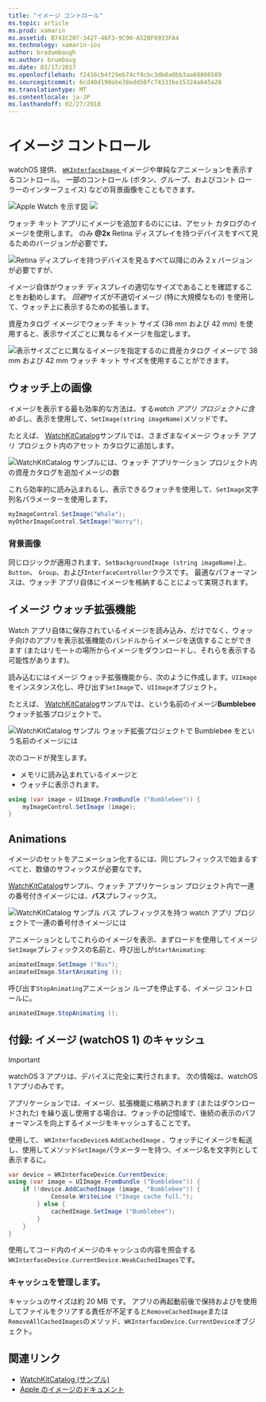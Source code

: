 ```yaml
---
title: "イメージ コントロール"
ms.topic: article
ms.prod: xamarin
ms.assetid: B741C207-3427-46F3-9C90-A52BF8933FA4
ms.technology: xamarin-ios
author: bradumbaugh
ms.author: brumbaug
ms.date: 03/17/2017
ms.openlocfilehash: f2416cb4f29eb74cf9cbc3db0a0bb3aa60806589
ms.sourcegitcommit: 6cd40d190abe38edd50fc74331be15324a845a28
ms.translationtype: MT
ms.contentlocale: ja-JP
ms.lasthandoff: 02/27/2018
---
```

# <a name="image-control"></a>イメージ コントロール

watchOS 提供、 [ `WKInterfaceImage` ](https://developer.xamarin.com/api/type/WatchKit.WKInterfaceImage/)イメージや単純なアニメーションを表示するコントロール。 一部のコントロール (ボタン、グループ、およびコント ローラーのインターフェイス) などの背景画像をこともできます。

![](image-images/image-walkway.png "Apple Watch を示す図") ![ ](image-images/image-animation.png "単純なアニメーションを使用して Apple Watch")
<!-- watch image courtesy of http://infinitapps.com/bezel/ -->

ウォッチ キット アプリにイメージを追加するのにには、アセット カタログのイメージを使用します。
のみ **@2x**  Retina ディスプレイを持つデバイスをすべて見るためのバージョンが必要です。

![](image-images/asset-universal-sml.png "Retina ディスプレイを持つデバイスを見るすべて以降にのみ 2 x バージョンが必要ですが、")

イメージ自体がウォッチ ディスプレイの適切なサイズであることを確認することをお勧めします。 *回避*サイズが不適切イメージ (特に大規模なもの) を使用して、ウォッチ上に表示するための拡張します。

資産カタログ イメージでウォッチ キット サイズ (38 mm および 42 mm) を使用すると、表示サイズごとに異なるイメージを指定します。

![](image-images/asset-watch-sml.png "表示サイズごとに異なるイメージを指定するのに資産カタログ イメージで 38 mm および 42 mm ウォッチ キット サイズを使用することができます。")


## <a name="images-on-the-watch"></a>ウォッチ上の画像

イメージを表示する最も効率的な方法は、する*watch アプリ プロジェクトに含める*し、表示を使用して、`SetImage(string imageName)`メソッドです。

たとえば、 [WatchKitCatalog](https://developer.xamarin.com/samples/WatchKitCatalog/)サンプルでは、さまざまなイメージ ウォッチ アプリ プロジェクト内のアセット カタログに追加します。

![](image-images/asset-whale-sml.png "WatchKitCatalog サンプルには、ウォッチ アプリケーション プロジェクト内の資産カタログを追加イメージの数")

これら効率的に読み込まれるし、表示できるウォッチを使用して、`SetImage`文字列名パラメーターを使用します。

```csharp
myImageControl.SetImage("Whale");
myOtherImageControl.SetImage("Worry");
```

### <a name="background-images"></a>背景画像

同じロジックが適用されます、`SetBackgroundImage (string imageName)`上、 `Button`、 `Group`、および`InterfaceController`クラスです。 最適なパフォーマンスは、ウォッチ アプリ自体にイメージを格納することによって実現されます。


## <a name="images-in-the-watch-extension"></a>イメージ ウォッチ拡張機能

Watch アプリ自体に保存されているイメージを読み込み、だけでなく、ウォッチ向けのアプリを表示拡張機能のバンドルからイメージを送信することができます (またはリモートの場所からイメージをダウンロードし、それらを表示する可能性があります)。

読み込むにはイメージ ウォッチ拡張機能から、次のように作成します。`UIImage`をインスタンス化し、呼び出す`SetImage`で、`UIImage`オブジェクト。

たとえば、 [WatchKitCatalog](https://developer.xamarin.com/samples/monotouch/watchOS/WatchKitCatalog/)サンプルでは、という名前のイメージ**Bumblebee**ウォッチ拡張プロジェクトで。

![](image-images/asset-bumblebee-sml.png "WatchKitCatalog サンプル ウォッチ拡張プロジェクトで Bumblebee をという名前のイメージには")

次のコードが発生します。

- メモリに読み込まれているイメージと
- ウォッチに表示されます。

```csharp
using (var image = UIImage.FromBundle ("Bumblebee")) {
    myImageControl.SetImage (image);
}
```


## <a name="animations"></a>Animations

イメージのセットをアニメーション化するには、同じプレフィックスで始まるすべてと、数値のサフィックスが必要なです。

[WatchKitCatalog](https://developer.xamarin.com/samples/monotouch/watchOS/WatchKitCatalog/)サンプル、ウォッチ アプリケーション プロジェクト内で一連の番号付きイメージには、**バス**プレフィックス。

![](image-images/asset-bus-animation-sml.png "WatchKitCatalog サンプル バス プレフィックスを持つ watch アプリ プロジェクトで一連の番号付きイメージには")

アニメーションとしてこれらのイメージを表示、まずロードを使用してイメージ`SetImage`プレフィックスの名前と、呼び出しが`StartAnimating`:

```csharp
animatedImage.SetImage ("Bus");
animatedImage.StartAnimating ();
```

呼び出す`StopAnimating`アニメーション ループを停止する、イメージ コントロールに。

```csharp
animatedImage.StopAnimating ();
```


<a name="cache" />

## <a name="appendix-caching-images-watchos-1"></a>付録: イメージ (watchOS 1) のキャッシュ

> [!IMPORTANT]
> watchOS 3 アプリは、デバイスに完全に実行されます。 次の情報は、watchOS 1 アプリのみです。



アプリケーションでは、イメージ、拡張機能に格納されます (またはダウンロードされた) を繰り返し使用する場合は、ウォッチの記憶域で、後続の表示のパフォーマンスを向上するイメージをキャッシュすることです。

使用して、 `WKInterfaceDevice`s `AddCachedImage` 、ウォッチにイメージを転送し、使用してメソッド`SetImage`パラメーターを持つ、イメージ名を文字列として表示するに。

```csharp
var device = WKInterfaceDevice.CurrentDevice;
using (var image = UIImage.FromBundle ("Bumblebee")) {
    if (!device.AddCachedImage (image, "Bumblebee")) {
            Console.WriteLine ("Image cache full.");
        } else {
            cachedImage.SetImage ("Bumblebee");
        }
    }
}
```

使用してコード内のイメージのキャッシュの内容を照会する`WKInterfaceDevice.CurrentDevice.WeakCachedImages`です。


### <a name="managing-the-cache"></a>キャッシュを管理します。

キャッシュのサイズは約 20 MB です。 アプリの再起動前後で保持およびを使用してファイルをクリアする責任が不足すると`RemoveCachedImage`または`RemoveAllCachedImages`のメソッド、`WKInterfaceDevice.CurrentDevice`オブジェクト。



## <a name="related-links"></a>関連リンク

- [WatchKitCatalog (サンプル)](https://developer.xamarin.com/samples/monotouch/watchOS/WatchKitCatalog/)
- [Apple のイメージのドキュメント](https://developer.apple.com/library/prerelease/ios/documentation/General/Conceptual/WatchKitProgrammingGuide/Images.html)
